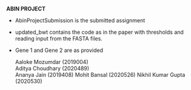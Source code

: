 
**ABIN PROJECT**

- AbinProjectSubmission is the submitted assignment
- updated_bwt contains the code as in the paper with thresholds and reading input from the FASTA files.
- Gene 1 and Gene 2 are as provided


    Aaloke Mozumdar (2019004)  
    Aditya Choudhary (2020489)  
    Ananya Jain (2019408)
    Mohit Bansal (2020526)
    Nikhil Kumar Gupta (2020530)



